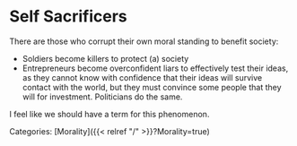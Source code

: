 # Self Sacrificers

There are those who corrupt their own moral standing to benefit society:

* Soldiers become killers to protect (a) society
* Entrepreneurs become overconfident liars to effectively test their ideas, as they cannot know with confidence that their ideas will survive contact with the world, but they must convince some people that they will for investment.  Politicians do the same.

I feel like we should have a term for this phenomenon.

Categories: [Morality]({{< relref "/" >}}?Morality=true)